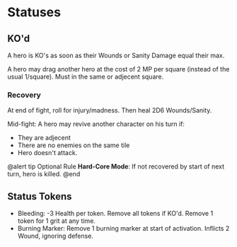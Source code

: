 ﻿# Statuses 

## KO'd

A hero is KO's as soon as their Wounds or Sanity Damage equal their max.

A hero may drag another hero at the cost of 2 MP per square (instead of the usual 1/square). Must in the same or adjecent square.


### Recovery

At end of fight, roll for injury/madness. Then heal 2D6 Wounds/Sanity.

Mid-fight: A hero may revive another character on his turn if:
* They are adjecent
* There are no enemies on the same tile
* Hero doesn't attack.

@alert tip
Optional Rule **Hard-Core Mode**: If not recovered by start of next turn, hero is killed.
@end

## Status Tokens

* Bleeding: -3 Health per token. Remove all tokens if KO'd. Remove 1 token for 1 grit at any time.
* Burning Marker: Remove 1 burning marker at start of activation. Inflicts 2 Wound, ignoring defense.


